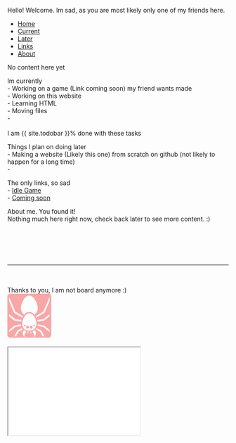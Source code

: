 Hello! Welcome. Im sad, as you are most likely only one of my friends here.
<br>
<ul class="nav nav-tabs">
  <li class="nav-item">
    <a class="nav-link active" data-toggle="tab" href="#home">Home</a>
  </li>
  <li class="nav-item">
    <a class="nav-link" data-toggle="tab" href="#current">Current</a>
  </li>
  <li class="nav-item">
    <a class="nav-link" data-toggle="tab" href="#later">Later</a>
  </li>
  <li class="nav-item">
    <a class="nav-link" data-toggle="tab" href="#links">Links</a>
  </li>
  <li class="nav-item">
   <a class="nav-link" data-toggle="tab" href="#about">About</a>
 </li>
</ul>
<div id="myTabContent" class="tab-content">
  <div class="tab-pane fade active show" id="home">
    <p>No content here yet
      <br>
    </p>
  </div>
  <div class="tab-pane fade" id="current">
    <p>Im currently
      <br>- Working on a game (Link coming soon) my friend wants made
      <br>- Working on this website
      <br>- Learning HTML
      <br>- Moving files
      <br>- 
      <br>
      <br>I am {{ site.todobar }}% done with these tasks
      <br>
    </p>
      <div class="progress">
    <div class="progress-bar progress-bar-striped progress-bar-animated" role="progressbar" aria-valuenow="{{ site.todobar }}" aria-valuemin="0" aria-valuemax="100" style="width: {{ site.todobar }}%">
      </div>
    </div>
  </div>
  <div class="tab-pane fade" id="later">
    <p>Things I plan on doing later
    <br>- Making a website (Likely this one) from scratch on github (not likely to happen for a long time)
      <br>-
    </p>
  </div>
  <div class="tab-pane fade" id="links">
    <p>The only links, so sad
      <br>- <a href="https://spidergamin.github.io/To-Be-Named/">Idle Game</a>
      <br>- <a href="https://spidergamin.github.io/">Coming soon</a>
    </p>
  </div>
  <div class="tab-pane fade" id="about">
    <p>About me. You found it!
      <br>Nothing much here right now, check back later to see more content. :)
      <br>
    </p>
  </div>
 </div>
<br>
<br>
<br>
<br>
<hr size="10" noshade>
<br>
<br>Thanks to you, I am not board anymore :)
<br><img src="spidergaminfavicon.png" alt="Site favicon" width="100" height="100">
<br>
<br><iframe src="iframe.htm" height="200" width="300"></iframe>
